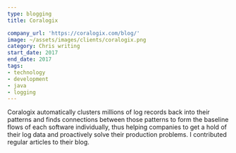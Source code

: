 ```yaml
---
type: blogging
title: Coralogix

company_url: 'https://coralogix.com/blog/'
image: ~/assets/images/clients/coralogix.png
category: Chris writing
start_date: 2017
end_date: 2017
tags:
- technology
- development
- java
- logging
---
```


Coralogix automatically clusters millions of log records back into their patterns and finds connections between those patterns to form the baseline flows of each software individually, thus helping companies to get a hold of their log data and proactively solve their production problems. I contributed regular articles to their blog.
